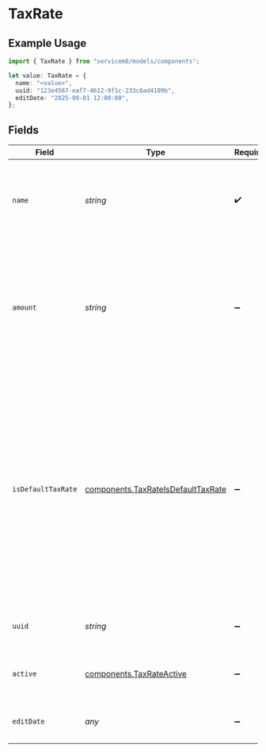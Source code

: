 # TaxRate

## Example Usage

```typescript
import { TaxRate } from "servicem8/models/components";

let value: TaxRate = {
  name: "<value>",
  uuid: "123e4567-eaf7-4612-9f1c-233c6ad4109b",
  editDate: "2025-09-01 12:00:00",
};
```

## Fields

| Field                                                                                                                                                                                                                                                                              | Type                                                                                                                                                                                                                                                                               | Required                                                                                                                                                                                                                                                                           | Description                                                                                                                                                                                                                                                                        | Example                                                                                                                                                                                                                                                                            |
| ---------------------------------------------------------------------------------------------------------------------------------------------------------------------------------------------------------------------------------------------------------------------------------- | ---------------------------------------------------------------------------------------------------------------------------------------------------------------------------------------------------------------------------------------------------------------------------------- | ---------------------------------------------------------------------------------------------------------------------------------------------------------------------------------------------------------------------------------------------------------------------------------- | ---------------------------------------------------------------------------------------------------------------------------------------------------------------------------------------------------------------------------------------------------------------------------------- | ---------------------------------------------------------------------------------------------------------------------------------------------------------------------------------------------------------------------------------------------------------------------------------- |
| `name`                                                                                                                                                                                                                                                                             | *string*                                                                                                                                                                                                                                                                           | :heavy_check_mark:                                                                                                                                                                                                                                                                 | Name of the tax rate used for identification. Examples include 'GST', 'VAT', 'Sales Tax', etc.                                                                                                                                                                                     |                                                                                                                                                                                                                                                                                    |
| `amount`                                                                                                                                                                                                                                                                           | *string*                                                                                                                                                                                                                                                                           | :heavy_minus_sign:                                                                                                                                                                                                                                                                 | The tax rate percentage value (stored as a decimal value). For example, 10 for a 10% tax rate. Used in calculations to determine tax amounts for invoices and quotes.                                                                                                              |                                                                                                                                                                                                                                                                                    |
| `isDefaultTaxRate`                                                                                                                                                                                                                                                                 | [components.TaxRateIsDefaultTaxRate](../../models/components/taxrateisdefaulttaxrate.md)                                                                                                                                                                                           | :heavy_minus_sign:                                                                                                                                                                                                                                                                 | Boolean flag indicating whether this tax rate is the system default (true) or not (false). Only one tax rate can be marked as default at any time. The default tax rate is automatically applied to new line items when no specific tax rate is selected..  Valid values are [0,1] |                                                                                                                                                                                                                                                                                    |
| `uuid`                                                                                                                                                                                                                                                                             | *string*                                                                                                                                                                                                                                                                           | :heavy_minus_sign:                                                                                                                                                                                                                                                                 | Unique identifier for this record                                                                                                                                                                                                                                                  | 123e4567-eaf7-4612-9f1c-233c6ad4109b                                                                                                                                                                                                                                               |
| `active`                                                                                                                                                                                                                                                                           | [components.TaxRateActive](../../models/components/taxrateactive.md)                                                                                                                                                                                                               | :heavy_minus_sign:                                                                                                                                                                                                                                                                 | Record active/deleted flag.  Valid values are [0,1]                                                                                                                                                                                                                                |                                                                                                                                                                                                                                                                                    |
| `editDate`                                                                                                                                                                                                                                                                         | *any*                                                                                                                                                                                                                                                                              | :heavy_minus_sign:                                                                                                                                                                                                                                                                 | Timestamp at which record was last modified                                                                                                                                                                                                                                        | 2025-09-01 12:00:00                                                                                                                                                                                                                                                                |
